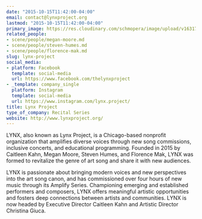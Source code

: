```yaml
---
date: "2015-10-15T11:42:00-04:00"
email: contact@lynxproject.org
lastmod: "2015-10-15T11:42:00-04:00"
primary_image: https://res.cloudinary.com/schmopera/image/upload/v1631718878/media/2021/09/LYNX_logo_hdxp7b.png
related_people:
- scene/people/megan-moore.md
- scene/people/steven-humes.md
- scene/people/florence-mak.md
slug: lynx-project
social_media:
- platform: Facebook
  template: social-media
  url: https://www.facebook.com/thelynxproject
- _template: company_single
  platform: Instagram
  template: social-media
  url: https://www.instagram.com/lynx.project/
title: Lynx Project
type_of_company: Recital Series
website: http://www.lynxproject.org/
---
```

LYNX, also known as Lynx Project, is a Chicago-based nonprofit organization that amplifies diverse voices through new song commissions, inclusive concerts, and educational programming. Founded in 2015 by Caitleen Kahn, Megan Moore, Steven Humes, and Florence Mak, LYNX was formed to revitalize the genre of art song and share it with new audiences.

LYNX is passionate about bringing modern voices and new perspectives into the art song canon, and has commissioned over four hours of new music through its Amplify Series. Championing emerging and established performers and composers, LYNX offers meaningful artistic opportunities and fosters deep connections between artists and communities. LYNX is now headed by Executive Director Caitleen Kahn and Artistic Director Christina Giuca.